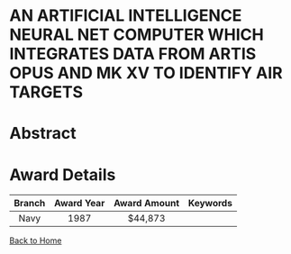 
AN ARTIFICIAL INTELLIGENCE NEURAL NET COMPUTER WHICH INTEGRATES DATA FROM ARTIS OPUS AND MK XV TO IDENTIFY AIR TARGETS
======================================================================================================================

# Abstract


  

# Award Details

|Branch|Award Year|Award Amount|Keywords|
| :---: | :---: | :---: | :---: |
|Navy|1987|$44,873||
  
  


[Back to Home](https://github.com/chrischow/dod_sbir_awards/Reports/CC/#893)